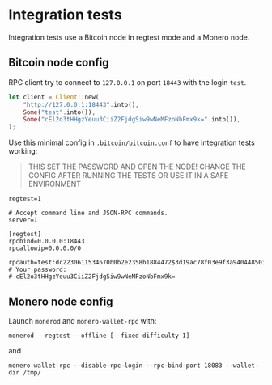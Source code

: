 Integration tests
===

Integration tests use a Bitcoin node in regtest mode and a Monero node.

## Bitcoin node config

RPC client try to connect to `127.0.0.1` on port `18443` with the login `test`.

```rust
let client = Client::new(
    "http://127.0.0.1:18443".into(),
    Some("test".into()),
    Some("cEl2o3tHHgzYeuu3CiiZ2FjdgSiw9wNeMFzoNbFmx9k=".into()),
);

```

Use this minimal config in `.bitcoin/bitcoin.conf` to have integration tests working:

> THIS SET THE PASSWORD AND OPEN THE NODE! CHANGE THE CONFIG AFTER RUNNING THE TESTS OR USE IT IN A SAFE ENVIRONMENT

```
regtest=1

# Accept command line and JSON-RPC commands.
server=1

[regtest]
rpcbind=0.0.0.0:18443
rpcallowip=0.0.0.0/0

rpcauth=test:dc2230611534670b0b2e2358b1884472$3d19ac78f03e9f3a940448503efce8cebfb3adb69bf2127708ce2b427f6d1262
# Your password:
# cEl2o3tHHgzYeuu3CiiZ2FjdgSiw9wNeMFzoNbFmx9k=
```

## Monero node config

Launch `monerod` and `monero-wallet-rpc` with:

```
monerod --regtest --offline [--fixed-difficulty 1]
```

and

```
monero-wallet-rpc --disable-rpc-login --rpc-bind-port 18083 --wallet-dir /tmp/
```
